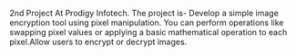 2nd Project At Prodigy Infotech.
The project is- Develop a simple image encryption tool using pixel manipulation. You can perform operations like swapping pixel values or applying a basic mathematical operation to each pixel.Allow users to encrypt or decrypt images.
